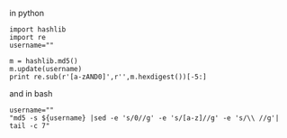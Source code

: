 in python

	import hashlib
	import re
	username=""
	
	m = hashlib.md5()
	m.update(username)
	print re.sub(r'[a-zAND0]',r'',m.hexdigest())[-5:]


and in bash

	username=""
    "md5 -s ${username} |sed -e 's/0//g' -e 's/[a-z]//g' -e 's/\\ //g'| tail -c 7"